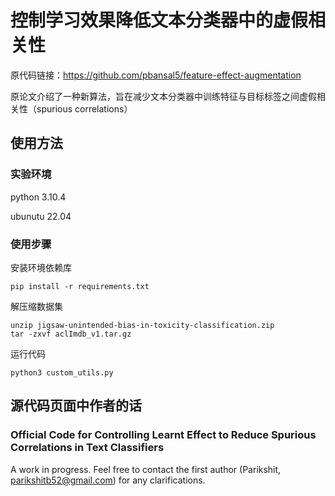# 控制学习效果降低文本分类器中的虚假相关性

原代码链接：https://github.com/pbansal5/feature-effect-augmentation

原论文介绍了一种新算法，旨在减少文本分类器中训练特征与目标标签之间虚假相关性（spurious correlations）

## 使用方法

### 实验环境

python 3.10.4

ubunutu 22.04

### 使用步骤
安装环境依赖库

```commandline
pip install -r requirements.txt
```
解压缩数据集

```commandline
unzip jigsaw-unintended-bias-in-toxicity-classification.zip
tar -zxvf aclImdb_v1.tar.gz
```

运行代码
```commandline
python3 custom_utils.py
```

## 源代码页面中作者的话
### Official Code for Controlling Learnt Effect to Reduce Spurious Correlations in Text Classifiers

A work in progress. Feel free to contact the first author (Parikshit, parikshitb52@gmail.com) for any clarifications. 

